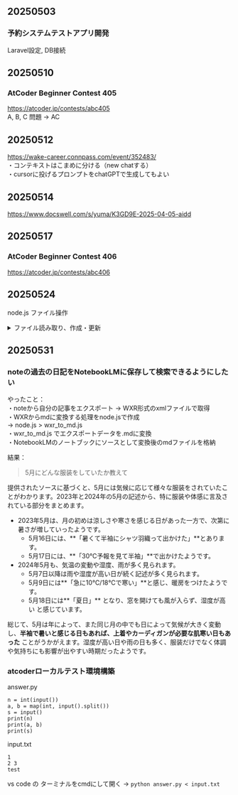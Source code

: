 ## 20250503
### 予約システムテストアプリ開発
Laravel設定, DB接続  

## 20250510
### AtCoder Beginner Contest 405
https://atcoder.jp/contests/abc405  
A, B, C 問題 -> AC  

## 20250512
https://wake-career.connpass.com/event/352483/  
・コンテキストはこまめに分ける（new chatする）  
・cursorに投げるプロンプトをchatGPTで生成してもよい  

## 20250514
https://www.docswell.com/s/yuma/K3GD9E-2025-04-05-aidd  

## 20250517
### AtCoder Beginner Contest 406
https://atcoder.jp/contests/abc406  

## 20250524
node.js ファイル操作  
<details><summary>ファイル読み取り、作成・更新</summary>

```JavaScript
const fs = require("fs");

//ファイル読み取り
fs.readFile("./testRead.txt", (err, data) => {
    if (err){
        console.log(err);
    } else {
        console.log(data.toString());
    }
});

//ファイル作成、更新
fs.writeFile("./textWrite.txt", "new file", (err) => {
    if (err){
        console.log(err);
    } else {
        console.log("done");
    }
});
```

fsは非同期処理のためfunctionを呼び出したい場合コールバックを使うかPromiseを使う。
```JavaScript
// callback
const fs = require("fs");

function getText(callback){
    fs.readFile("./testRead.txt", (err, data) => {
        if (err) {
            callback("error");
        } else {
            callback(data.toString());
        }
    });
}

getText((text) => {
    console.log("読み込んだテキスト:", text);
});

```
```JavaScript
// Promise
const fs = require("fs");

function getText() {
    return new Promise((resolve, reject) => {
        fs.readFile("./testRead.txt", (err, data) => {
            if (err) {
                reject(err);
            } else {
                resolve(data.toString());
            }
        });
    });
}

async function main() {
    try {
        const text = await getText();
        console.log("読み込んだテキスト:", text);
    } catch (err) {
        console.error("エラー:", err);
    }
}

main();

```
</details>

## 20250531
### noteの過去の日記をNotebookLMに保存して検索できるようにしたい  

やったこと：  
・noteから自分の記事をエクスポート → WXR形式のxmlファイルで取得  
・WXRからmdに変換する処理をnode.jsで作成  
  → node.js > wxr_to_md.js  
・wxr_to_md.js でエクスポートデータを.mdに変換  
・NotebookLMのノートブックにソースとして変換後のmdファイルを格納  

結果：  
> 5月にどんな服装をしていたか教えて  

提供されたソースに基づくと、5月には気候に応じて様々な服装をされていたことがわかります。2023年と2024年の5月の記述から、特に服装や体感に言及されている部分をまとめます。

*   2023年5月は、月の初めは涼しさや寒さを感じる日があった一方で、次第に暑さが増していったようです。
    *   5月16日には、**「暑くて半袖にシャツ羽織って出かけた」**とあります。
    *   5月17日には、**「30℃予報を見て半袖」**で出かけたようです。
*   2024年5月も、気温の変動や湿度、雨が多く見られます。
    *   5月7日以降は雨や湿度が高い日が続く記述が多く見られます。
    *   5月9日には**「急に10℃/18℃で寒い」**と感じ、暖房をつけたようです。
    *   5月18日には**「夏日」** となり、窓を開けても風が入らず、湿度が高い と感じています。

総じて、5月は年によって、また同じ月の中でも日によって気候が大きく変動し、**半袖で暑いと感じる日もあれば、上着やカーディガンが必要な肌寒い日もあった** ことがうかがえます。湿度が高い日や雨の日も多く、服装だけでなく体調や気持ちにも影響が出やすい時期だったようです。  

### atcoderローカルテスト環境構築  
answer.py  
```
n = int(input())
a, b = map(int, input().split())
s = input()
print(n)
print(a, b)
print(s)
```
  
input.txt  
```
1
2 3
test
```
  
vs code の ターミナルをcmdにして開く → 
```python answer.py < input.txt```  

